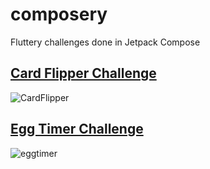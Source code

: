 # composery
Fluttery challenges done in Jetpack Compose


## [Card Flipper Challenge](app/src/main/java/com/vvainer/composechallengecardflip/MainActivity.kt)
![CardFlipper](https://user-images.githubusercontent.com/206508/162638307-684ba329-f315-4b99-9cb2-94cdd0136412.gif)


## [Egg Timer Challenge](eggtimer/src/main/java/com/vvainer/eggtimer/EggTimer.kt)

![eggtimer](https://user-images.githubusercontent.com/206508/166526019-096ca9a5-cacc-47dc-b6dc-77f0a55e6795.gif)
